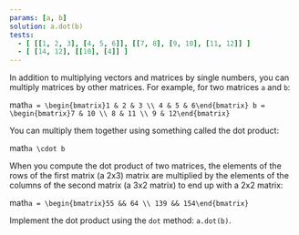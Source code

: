 ```yaml
---
params: [a, b]
solution: a.dot(b)
tests:
  - [ [[1, 2, 3], [4, 5, 6]], [[7, 8], [9, 10], [11, 12]] ]
  - [ [14, 12], [[10], [4]] ]
---
```


In addition to multiplying vectors and matrices by single numbers, you can multiply matrices by other matrices. For example, for two matrices `a` and `b`:

math`a = \begin{bmatrix}1 & 2 & 3 \\
4 & 5 & 6\end{bmatrix}
b = \begin{bmatrix}7 & 10 \\
8 & 11 \\
9 & 12\end{bmatrix}`

You can multiply them together using something called the dot product:

math`a \cdot b`

When you compute the dot product of two matrices, the elements of the rows of the first matrix (a 2x3) matrix are multiplied by the elements of the columns of the second matrix (a 3x2 matrix) to end up with a 2x2 matrix:

math`a = \begin{bmatrix}55 && 64 \\
139 && 154\end{bmatrix}`

Implement the dot product using the `dot` method: `a.dot(b)`.
